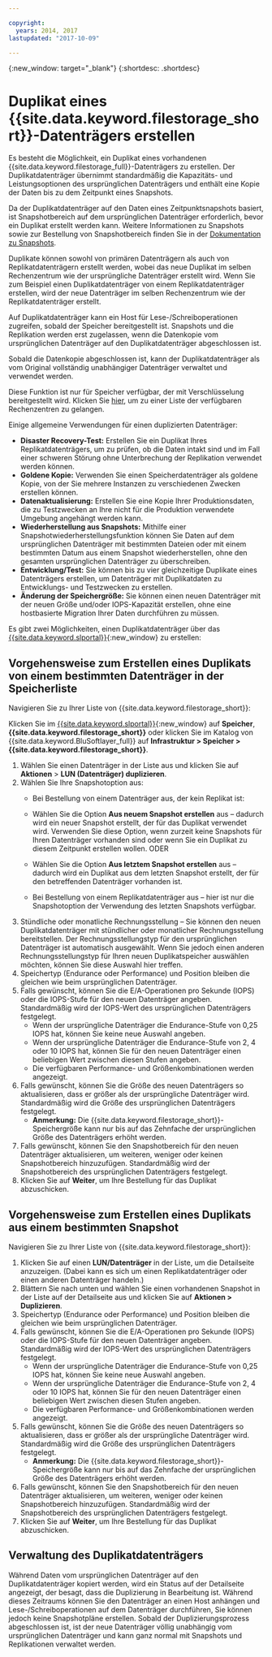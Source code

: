 ```yaml
---

copyright:
  years: 2014, 2017
lastupdated: "2017-10-09"

---
```

{:new_window: target="_blank"}
{:shortdesc: .shortdesc}

# Duplikat eines {{site.data.keyword.filestorage_short}}-Datenträgers erstellen

Es besteht die Möglichkeit, ein Duplikat eines vorhandenen {{site.data.keyword.filestorage_full}}-Datenträgers zu erstellen. Der Duplikatdatenträger übernimmt standardmäßig die Kapazitäts- und Leistungsoptionen des ursprünglichen Datenträgers und enthält eine Kopie der Daten bis zu dem Zeitpunkt eines Snapshots.   

Da der Duplikatdatenträger auf den Daten eines Zeitpunktsnapshots basiert, ist Snapshotbereich auf dem ursprünglichen Datenträger erforderlich, bevor ein Duplikat erstellt werden kann.  Weitere Informationen zu Snapshots sowie zur Bestellung von Snapshotbereich finden Sie in der [Dokumentation zu Snapshots](snapshots.html).  

Duplikate können sowohl von primären Datenträgern als auch von Replikatdatenträgern erstellt werden, wobei das neue Duplikat im selben Rechenzentrum wie der ursprüngliche Datenträger erstellt wird.  Wenn Sie zum Beispiel einen Duplikatdatenträger von einem Replikatdatenträger erstellen, wird der neue Datenträger im selben Rechenzentrum wie der Replikatdatenträger erstellt.    

Auf Duplikatdatenträger kann ein Host für Lese-/Schreiboperationen zugreifen, sobald der Speicher bereitgestellt ist. Snapshots und die Replikation werden erst zugelassen, wenn die Datenkopie vom ursprünglichen Datenträger auf den Duplikatdatenträger abgeschlossen ist. 

Sobald die Datenkopie abgeschlossen ist, kann der Duplikatdatenträger als vom Original vollständig unabhängiger Datenträger verwaltet und verwendet werden. 

Diese Funktion ist nur für Speicher verfügbar, der mit Verschlüsselung bereitgestellt wird. Klicken Sie [hier](new-ibm-block-and-file-storage-location-and-features.html), um zu einer Liste der verfügbaren Rechenzentren zu gelangen. 

Einige allgemeine Verwendungen für einen duplizierten Datenträger:
  - **Disaster Recovery-Test:** Erstellen Sie ein Duplikat Ihres Replikatdatenträgers, um zu prüfen, ob die Daten intakt sind und im Fall einer schweren Störung ohne Unterbrechung der Replikation verwendet werden können. 
  - **Goldene Kopie:** Verwenden Sie einen Speicherdatenträger als goldene Kopie, von der Sie mehrere Instanzen zu verschiedenen Zwecken erstellen können. 
  - **Datenaktualisierung:** Erstellen Sie eine Kopie Ihrer Produktionsdaten, die zu Testzwecken an Ihre nicht für die Produktion verwendete Umgebung angehängt werden kann. 
  - **Wiederherstellung aus Snapshots:** Mithilfe einer Snapshotwiederherstellungsfunktion können Sie Daten auf dem ursprünglichen Datenträger mit bestimmten Dateien oder mit einem bestimmten Datum aus einem Snapshot wiederherstellen, ohne den gesamten ursprünglichen Datenträger zu überschreiben. 
  - **Entwicklung/Test:** Sie können bis zu vier gleichzeitige Duplikate eines Datenträgers erstellen, um Datenträger mit Duplikatdaten zu Entwicklungs- und Testzwecken zu erstellen. 
  - **Änderung der Speichergröße:** Sie können einen neuen Datenträger mit der neuen Größe und/oder IOPS-Kapazität erstellen, ohne eine hostbasierte Migration Ihrer Daten durchführen zu müssen.  
	

Es gibt zwei Möglichkeiten, einen Duplikatdatenträger über das [{{site.data.keyword.slportal}}](https://control.softlayer.com/){:new_window} zu erstellen: 

## Vorgehensweise zum Erstellen eines Duplikats von einem bestimmten Datenträger in der Speicherliste

Navigieren Sie zu Ihrer Liste von {{site.data.keyword.filestorage_short}}:

Klicken Sie im [{{site.data.keyword.slportal}}](https://control.softlayer.com/){:new_window} auf **Speicher**, **{{site.data.keyword.filestorage_short}}** oder klicken Sie im Katalog von {{site.data.keyword.BluSoftlayer_full}} auf **Infrastruktur > Speicher > {{site.data.keyword.filestorage_short}}**. 

1.	Wählen Sie einen Datenträger in der Liste aus und klicken Sie auf **Aktionen** > **LUN (Datenträger) duplizieren**. 
2.	Wählen Sie Ihre Snapshotoption aus: 
    -	Bei Bestellung von einem Datenträger aus, der kein Replikat ist:
      -	Wählen Sie die Option **Aus neuem Snapshot erstellen** aus – dadurch wird ein neuer Snapshot erstellt, der für das Duplikat verwendet wird. Verwenden Sie diese Option, wenn zurzeit keine Snapshots für Ihren Datenträger vorhanden sind oder wenn Sie ein Duplikat zu diesem Zeitpunkt erstellen wollen. 
                      ODER 

      -	Wählen Sie die Option **Aus letztem Snapshot erstellen** aus – dadurch wird ein Duplikat aus dem letzten Snapshot erstellt, der für den betreffenden Datenträger vorhanden ist. 
    -	Bei Bestellung von einem Replikatdatenträger aus – hier ist nur die Snapshotoption der Verwendung des letzten Snapshots verfügbar. 
3.	Stündliche oder monatliche Rechnungsstellung – Sie können den neuen Duplikatdatenträger mit stündlicher oder monatlicher Rechnungsstellung bereitstellen.  Der Rechnungsstellungstyp für den ursprünglichen Datenträger ist automatisch ausgewählt. Wenn Sie jedoch einen anderen Rechnungsstellungstyp für Ihren neuen Duplikatspeicher auswählen möchten, können Sie diese Auswahl hier treffen.
4. 	Speichertyp (Endurance oder Performance) und Position bleiben die gleichen wie beim ursprünglichen Datenträger. 
5.	Falls gewünscht, können Sie die E/A-Operationen pro Sekunde (IOPS) oder die IOPS-Stufe für den neuen Datenträger angeben. Standardmäßig wird der IOPS-Wert des ursprünglichen Datenträgers festgelegt. 
      -	Wenn der ursprüngliche Datenträger die Endurance-Stufe von 0,25 IOPS hat, können Sie keine neue Auswahl angeben. 
      -	Wenn der ursprüngliche Datenträger die Endurance-Stufe von 2, 4 oder 10 IOPS hat, können Sie für den neuen Datenträger einen beliebigen Wert zwischen diesen Stufen angeben. 
      -	Die verfügbaren Performance- und Größenkombinationen werden angezeigt. 
6.	Falls gewünscht, können Sie die Größe des neuen Datenträgers so aktualisieren, dass er größer als der ursprüngliche Datenträger wird.  Standardmäßig wird die Größe des ursprünglichen Datenträgers festgelegt. 
  	-	**Anmerkung:** Die {{site.data.keyword.filestorage_short}}-Speichergröße kann nur bis auf das Zehnfache der ursprünglichen Größe des Datenträgers erhöht werden. 
7.	Falls gewünscht, können Sie den Snapshotbereich für den neuen Datenträger aktualisieren, um weiteren, weniger oder keinen Snapshotbereich hinzuzufügen. Standardmäßig wird der Snapshotbereich des ursprünglichen Datenträgers festgelegt. 
8.	Klicken Sie auf **Weiter**, um Ihre Bestellung für das Duplikat abzuschicken. 



## Vorgehensweise zum Erstellen eines Duplikats aus einem bestimmten Snapshot

Navigieren Sie zu Ihrer Liste von {{site.data.keyword.filestorage_short}}:

1.	Klicken Sie auf einen **LUN/Datenträger** in der Liste, um die Detailseite anzuzeigen. (Dabei kann es sich um einen Replikatdatenträger oder einen anderen Datenträger handeln.) 
2.	Blättern Sie nach unten und wählen Sie einen vorhandenen Snapshot in der Liste auf der Detailseite aus und klicken Sie auf **Aktionen > Duplizieren**.   
3.	Speichertyp (Endurance oder Performance) und Position bleiben die gleichen wie beim ursprünglichen Datenträger. 
4.	Falls gewünscht, können Sie die E/A-Operationen pro Sekunde (IOPS) oder die IOPS-Stufe für den neuen Datenträger angeben. Standardmäßig wird der IOPS-Wert des ursprünglichen Datenträgers festgelegt. 
      - Wenn der ursprüngliche Datenträger die Endurance-Stufe von 0,25 IOPS hat, können Sie keine neue Auswahl angeben. 
      - Wenn der ursprüngliche Datenträger die Endurance-Stufe von 2, 4 oder 10 IOPS hat, können Sie für den neuen Datenträger einen beliebigen Wert zwischen diesen Stufen angeben. 
      - Die verfügbaren Performance- und Größenkombinationen werden angezeigt. 
5.	Falls gewünscht, können Sie die Größe des neuen Datenträgers so aktualisieren, dass er größer als der ursprüngliche Datenträger wird.  Standardmäßig wird die Größe des ursprünglichen Datenträgers festgelegt. 
      - **Anmerkung:** Die {{site.data.keyword.filestorage_short}}-Speichergröße kann nur bis auf das Zehnfache der ursprünglichen Größe des Datenträgers erhöht werden. 
6.	Falls gewünscht, können Sie den Snapshotbereich für den neuen Datenträger aktualisieren, um weiteren, weniger oder keinen Snapshotbereich hinzuzufügen. Standardmäßig wird der Snapshotbereich des ursprünglichen Datenträgers festgelegt. 
7.	Klicken Sie auf **Weiter**, um Ihre Bestellung für das Duplikat abzuschicken. 


## Verwaltung des Duplikatdatenträgers

Während Daten vom ursprünglichen Datenträger auf den Duplikatdatenträger kopiert werden, wird ein Status auf der Detailseite angezeigt, der besagt, dass die Duplizierung in Bearbeitung ist. Während dieses Zeitraums können Sie den Datenträger an einen Host anhängen und Lese-/Schreiboperationen auf dem Datenträger durchführen, Sie können jedoch keine Snapshotpläne erstellen. Sobald der Duplizierungsprozess abgeschlossen ist, ist der neue Datenträger völlig unabhängig vom ursprünglichen Datenträger und kann ganz normal mit Snapshots und Replikationen verwaltet werden. 
